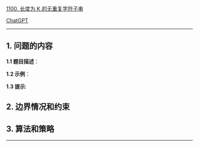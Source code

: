 [1100. 长度为 K 的无重复字符子串](https://leetcode.cn/problems/find-k-length-substrings-with-no-repeated-characters)

[ChatGPT](chat.openai.com)

---

## 1. 问题的内容
**1.1 题目描述**：

**1.2 示例**：

**1.3 提示**:

## 2. 边界情况和约束


## 3. 算法和策略

---

